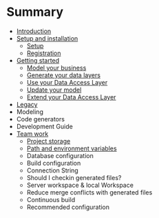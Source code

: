 # Summary

* [Introduction](README.md)
* [Setup and installation](first_setup.md)
   * [Setup](setup.md)
   * [Registration](registration.md)
* [Getting started](getting_started.md)
   * [Model your business](model_your_business.md)
   * [Generate your data layers](generate_your_data_layers.md)
   * [Use your Data Access Layer](use_your_data_access_layer.md)
   * [Update your model](update_your_model.md)
   * [Extend your Data Access Layer](extend_your_data_access_layer.md)
* [Legacy](annexe.md)
* Modeling
* Code generators
* Development Guide
* [Team work](team_work.md)
   * [Project storage](splitting_your_model_into_parts.md)
   * [Path and environment variables](path_and_environment_variables.md)
   * Database configuration
   * Build configuration
   * Connection String
   * Should I checkin generated files?
   * Server workspace & local Workspace
   * Reduce merge conflicts with generated files
   * Continuous build
   * Recommended configuration

